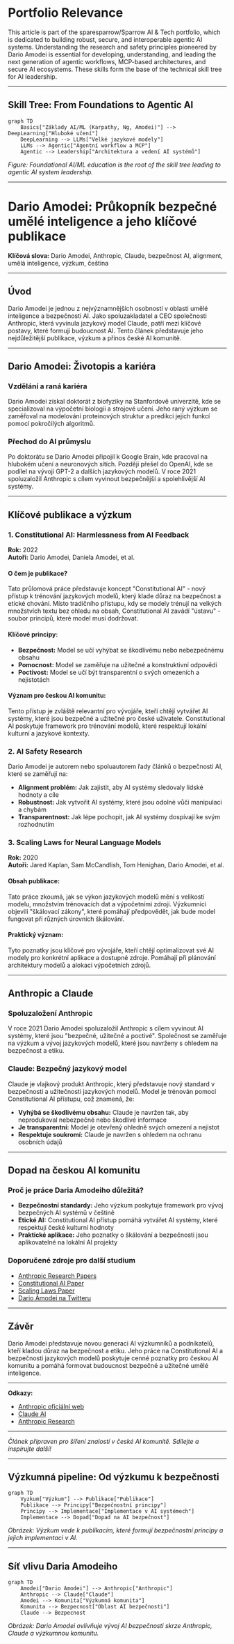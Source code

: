 # Portfolio Relevance

This article is part of the sparesparrow/Sparrow AI & Tech portfolio, which is dedicated to building robust, secure, and interoperable agentic AI systems. Understanding the research and safety principles pioneered by Dario Amodei is essential for developing, understanding, and leading the next generation of agentic workflows, MCP-based architectures, and secure AI ecosystems. These skills form the base of the technical skill tree for AI leadership.

---

## Skill Tree: From Foundations to Agentic AI

```mermaid
graph TD
    Basics["Základy AI/ML (Karpathy, Ng, Amodei)"] --> DeepLearning["Hluboké učení"]
    DeepLearning --> LLMs["Velké jazykové modely"]
    LLMs --> Agentic["Agentní workflow a MCP"]
    Agentic --> Leadership["Architektura a vedení AI systémů"]
```
*Figure: Foundational AI/ML education is the root of the skill tree leading to agentic AI system leadership.*

---

# Dario Amodei: Průkopník bezpečné umělé inteligence a jeho klíčové publikace

**Klíčová slova:** Dario Amodei, Anthropic, Claude, bezpečnost AI, alignment, umělá inteligence, výzkum, čeština

---

## Úvod

Dario Amodei je jednou z nejvýznamnějších osobností v oblasti umělé inteligence a bezpečnosti AI. Jako spoluzakladatel a CEO společnosti Anthropic, která vyvinula jazykový model Claude, patří mezi klíčové postavy, které formují budoucnost AI. Tento článek představuje jeho nejdůležitější publikace, výzkum a přínos české AI komunitě.

---

## Dario Amodei: Životopis a kariéra

### Vzdělání a raná kariéra

Dario Amodei získal doktorát z biofyziky na Stanfordově univerzitě, kde se specializoval na výpočetní biologii a strojové učení. Jeho raný výzkum se zaměřoval na modelování proteinových struktur a predikci jejich funkcí pomocí pokročilých algoritmů.

### Přechod do AI průmyslu

Po doktorátu se Dario Amodei připojil k Google Brain, kde pracoval na hlubokém učení a neuronových sítích. Později přešel do OpenAI, kde se podílel na vývoji GPT-2 a dalších jazykových modelů. V roce 2021 spoluzaložil Anthropic s cílem vyvinout bezpečnější a spolehlivější AI systémy.

---

## Klíčové publikace a výzkum

### 1. Constitutional AI: Harmlessness from AI Feedback

**Rok:** 2022  
**Autoři:** Dario Amodei, Daniela Amodei, et al.

#### O čem je publikace?

Tato průlomová práce představuje koncept "Constitutional AI" - nový přístup k trénování jazykových modelů, který klade důraz na bezpečnost a etické chování. Místo tradičního přístupu, kdy se modely trénují na velkých množstvích textu bez ohledu na obsah, Constitutional AI zavádí "ústavu" - soubor principů, které model musí dodržovat.

#### Klíčové principy:

- **Bezpečnost:** Model se učí vyhýbat se škodlivému nebo nebezpečnému obsahu
- **Pomocnost:** Model se zaměřuje na užitečné a konstruktivní odpovědi
- **Poctivost:** Model se učí být transparentní o svých omezeních a nejistotách

#### Význam pro českou AI komunitu:

Tento přístup je zvláště relevantní pro vývojáře, kteří chtějí vytvářet AI systémy, které jsou bezpečné a užitečné pro české uživatele. Constitutional AI poskytuje framework pro trénování modelů, které respektují lokální kulturní a jazykové kontexty.

### 2. AI Safety Research

Dario Amodei je autorem nebo spoluautorem řady článků o bezpečnosti AI, které se zaměřují na:

- **Alignment problém:** Jak zajistit, aby AI systémy sledovaly lidské hodnoty a cíle
- **Robustnost:** Jak vytvořit AI systémy, které jsou odolné vůči manipulaci a chybám
- **Transparentnost:** Jak lépe pochopit, jak AI systémy dospívají ke svým rozhodnutím

### 3. Scaling Laws for Neural Language Models

**Rok:** 2020  
**Autoři:** Jared Kaplan, Sam McCandlish, Tom Henighan, Dario Amodei, et al.

#### Obsah publikace:

Tato práce zkoumá, jak se výkon jazykových modelů mění s velikostí modelu, množstvím trénovacích dat a výpočetními zdroji. Výzkumníci objevili "škálovací zákony", které pomáhají předpovědět, jak bude model fungovat při různých úrovních škálování.

#### Praktický význam:

Tyto poznatky jsou klíčové pro vývojáře, kteří chtějí optimalizovat své AI modely pro konkrétní aplikace a dostupné zdroje. Pomáhají při plánování architektury modelů a alokaci výpočetních zdrojů.

---

## Anthropic a Claude

### Spoluzaložení Anthropic

V roce 2021 Dario Amodei spoluzaložil Anthropic s cílem vyvinout AI systémy, které jsou "bezpečné, užitečné a poctivé". Společnost se zaměřuje na výzkum a vývoj jazykových modelů, které jsou navrženy s ohledem na bezpečnost a etiku.

### Claude: Bezpečný jazykový model

Claude je vlajkový produkt Anthropic, který představuje nový standard v bezpečnosti a užitečnosti jazykových modelů. Model je trénován pomocí Constitutional AI přístupu, což znamená, že:

- **Vyhýbá se škodlivému obsahu:** Claude je navržen tak, aby neprodukoval nebezpečné nebo škodlivé informace
- **Je transparentní:** Model je otevřený ohledně svých omezení a nejistot
- **Respektuje soukromí:** Claude je navržen s ohledem na ochranu osobních údajů

---

## Dopad na českou AI komunitu

### Proč je práce Daria Amodeiho důležitá?

- **Bezpečnostní standardy:** Jeho výzkum poskytuje framework pro vývoj bezpečných AI systémů v češtině
- **Etické AI:** Constitutional AI přístup pomáhá vytvářet AI systémy, které respektují české kulturní hodnoty
- **Praktické aplikace:** Jeho poznatky o škálování a bezpečnosti jsou aplikovatelné na lokální AI projekty

### Doporučené zdroje pro další studium

- [Anthropic Research Papers](https://www.anthropic.com/research)
- [Constitutional AI Paper](https://arxiv.org/abs/2212.08073)
- [Scaling Laws Paper](https://arxiv.org/abs/2001.08361)
- [Dario Amodei na Twitteru](https://twitter.com/darioamodei)

---

## Závěr

Dario Amodei představuje novou generaci AI výzkumníků a podnikatelů, kteří kladou důraz na bezpečnost a etiku. Jeho práce na Constitutional AI a bezpečnosti jazykových modelů poskytuje cenné poznatky pro českou AI komunitu a pomáhá formovat budoucnost bezpečné a užitečné umělé inteligence.

---

**Odkazy:**
- [Anthropic oficiální web](https://www.anthropic.com/)
- [Claude AI](https://claude.ai/)
- [Anthropic Research](https://www.anthropic.com/research)

---

*Článek připraven pro šíření znalostí v české AI komunitě. Sdílejte a inspirujte další!* 

---

## Výzkumná pipeline: Od výzkumu k bezpečnosti

```mermaid
graph TD
    Vyzkum["Výzkum"] --> Publikace["Publikace"]
    Publikace --> Principy["Bezpečnostní principy"]
    Principy --> Implementace["Implementace v AI systémech"]
    Implementace --> Dopad["Dopad na AI bezpečnost"]
```
*Obrázek: Výzkum vede k publikacím, které formují bezpečnostní principy a jejich implementaci v AI.*

---

## Síť vlivu Daria Amodeiho

```mermaid
graph TD
    Amodei["Dario Amodei"] --> Anthropic["Anthropic"]
    Anthropic --> Claude["Claude"]
    Amodei --> Komunita["Výzkumná komunita"]
    Komunita --> Bezpecnost["Oblast AI bezpečnosti"]
    Claude --> Bezpecnost
```
*Obrázek: Dario Amodei ovlivňuje vývoj AI bezpečnosti skrze Anthropic, Claude a výzkumnou komunitu.* 